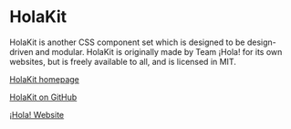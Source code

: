 # HolaKit

HolaKit is another CSS component set which is designed to be design-driven and
modular. HolaKit is originally made by Team ¡Hola! for its own websites, but is
freely available to all, and is licensed in MIT.

[HolaKit homepage](https://teamhola.github.io/holakit)

[HolaKit on GitHub](https://github.com/teamhola/holakit)

[¡Hola! Website](https://ihola.one)
